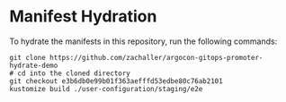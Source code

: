 # Manifest Hydration

To hydrate the manifests in this repository, run the following commands:

```shell
git clone https://github.com/zachaller/argocon-gitops-promoter-hydrate-demo
# cd into the cloned directory
git checkout e3b6db0e99b01f363aefffd53edbe80c76ab2101
kustomize build ./user-configuration/staging/e2e
```
